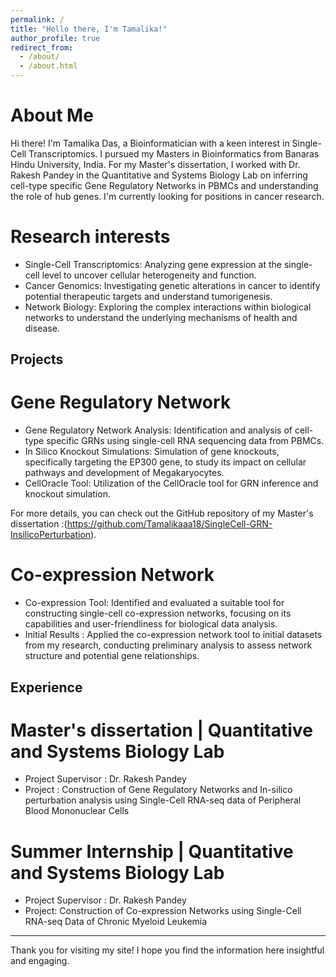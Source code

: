 ```yaml
---
permalink: /
title: "Hello there, I'm Tamalika!"
author_profile: true
redirect_from: 
  - /about/
  - /about.html
---
```



About Me
======
Hi there! I'm Tamalika Das, a Bioinformatician  with a keen interest in Single-Cell Transcriptomics. I pursued my Masters in Bioinformatics from Banaras Hindu University, India. For my Master's dissertation, I worked with Dr. Rakesh Pandey in the Quantitative and Systems Biology Lab on inferring cell-type specific Gene Regulatory Networks in PBMCs and understanding the role of hub genes. I'm currently looking for positions in cancer research.

Research interests
======
- Single-Cell Transcriptomics: Analyzing gene expression at the single-cell level to uncover cellular heterogeneity and function.
- Cancer Genomics: Investigating genetic alterations in cancer to identify potential therapeutic targets and understand tumorigenesis.
- Network Biology: Exploring the complex interactions within biological networks to understand the underlying mechanisms of health and disease.

Projects
------

Gene Regulatory Network
======
- Gene Regulatory Network Analysis: Identification and analysis of cell-type specific GRNs using single-cell RNA sequencing data from PBMCs.
- In Silico Knockout Simulations: Simulation of gene knockouts, specifically targeting the EP300 gene, to study its impact on cellular pathways and development of Megakaryocytes.
- CellOracle Tool: Utilization of the CellOracle tool for GRN inference and knockout simulation.

For more details, you can check out the GitHub repository of my Master's dissertation :(https://github.com/Tamalikaaa18/SingleCell-GRN-InsilicoPerturbation).

Co-expression Network
======
- Co-expression Tool: Identified and evaluated a suitable tool for constructing single-cell co-expression networks, focusing on its capabilities and user-friendliness for biological data analysis.
- Initial Results : Applied the co-expression network tool to initial datasets from my research, conducting preliminary analysis to assess network structure and potential gene relationships.

Experience
------

Master's dissertation | Quantitative and Systems Biology Lab
======
- Project Supervisor : Dr. Rakesh Pandey
- Project : Construction of Gene Regulatory Networks and In-silico perturbation analysis using Single-Cell RNA-seq data of Peripheral Blood Mononuclear Cells

Summer Internship | Quantitative and Systems Biology Lab
======
- Project Supervisor : Dr. Rakesh Pandey
- Project: Construction of Co-expression Networks using Single-Cell RNA-seq Data of Chronic Myeloid Leukemia

---

Thank you for visiting my site! I hope you find the information here insightful and engaging.
